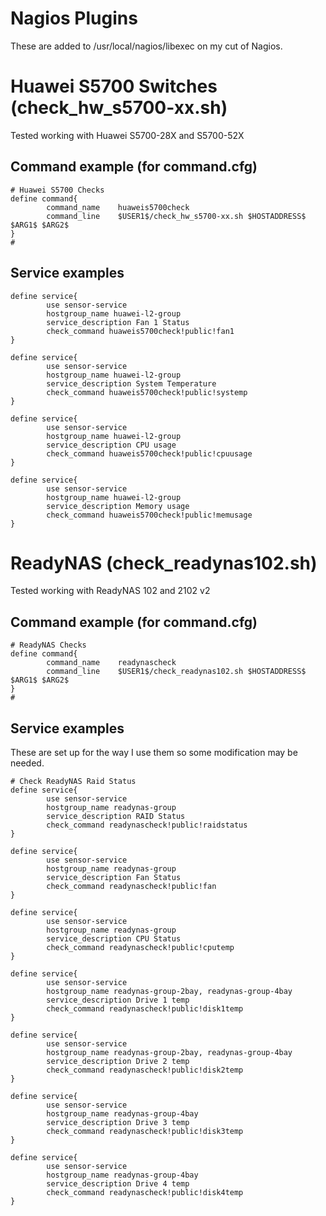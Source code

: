 Nagios Plugins
==============================
These are added to /usr/local/nagios/libexec on my cut of Nagios.

Huawei S5700 Switches (check_hw_s5700-xx.sh)
===============================
Tested working with Huawei S5700-28X and S5700-52X

Command example (for command.cfg)
------------
```
# Huawei S5700 Checks
define command{
        command_name    huaweis5700check
        command_line    $USER1$/check_hw_s5700-xx.sh $HOSTADDRESS$ $ARG1$ $ARG2$
}
#
```
Service examples
-------
```
define service{
        use sensor-service
        hostgroup_name huawei-l2-group
        service_description Fan 1 Status
        check_command huaweis5700check!public!fan1
}

define service{
        use sensor-service
        hostgroup_name huawei-l2-group
        service_description System Temperature
        check_command huaweis5700check!public!systemp
}

define service{
        use sensor-service
        hostgroup_name huawei-l2-group
        service_description CPU usage
        check_command huaweis5700check!public!cpuusage
}

define service{
        use sensor-service
        hostgroup_name huawei-l2-group
        service_description Memory usage
        check_command huaweis5700check!public!memusage
}
```

ReadyNAS (check_readynas102.sh)
===============================
Tested working with ReadyNAS 102 and 2102 v2

Command example (for command.cfg)
------------
```
# ReadyNAS Checks
define command{
        command_name    readynascheck
        command_line    $USER1$/check_readynas102.sh $HOSTADDRESS$ $ARG1$ $ARG2$
}
#
```
Service examples
-------
These are set up for the way I use them so some modification may be needed.
```
# Check ReadyNAS Raid Status
define service{
        use sensor-service
        hostgroup_name readynas-group
        service_description RAID Status
        check_command readynascheck!public!raidstatus
}

define service{
        use sensor-service
        hostgroup_name readynas-group
        service_description Fan Status
        check_command readynascheck!public!fan
}

define service{
        use sensor-service
        hostgroup_name readynas-group
        service_description CPU Status
        check_command readynascheck!public!cputemp
}

define service{
        use sensor-service
        hostgroup_name readynas-group-2bay, readynas-group-4bay
        service_description Drive 1 temp
        check_command readynascheck!public!disk1temp
}

define service{
        use sensor-service
        hostgroup_name readynas-group-2bay, readynas-group-4bay
        service_description Drive 2 temp
        check_command readynascheck!public!disk2temp
}

define service{
        use sensor-service
        hostgroup_name readynas-group-4bay
        service_description Drive 3 temp
        check_command readynascheck!public!disk3temp
}

define service{
        use sensor-service
        hostgroup_name readynas-group-4bay
        service_description Drive 4 temp
        check_command readynascheck!public!disk4temp
}
```